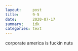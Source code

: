 ```yaml
---
layout:     post
title:      9-5
date:       2020-07-17
summary:    idk
categories: text
---
```


corporate america is fuckin nuts
